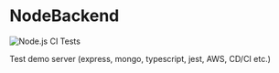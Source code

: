 # NodeBackend

![Node.js CI Tests](https://github.com/Shtokarev/NodeBackend/workflows/Node.js%20CI%20Tests/badge.svg)

Test demo server (express, mongo, typescript, jest, AWS, CD/CI etc.)
